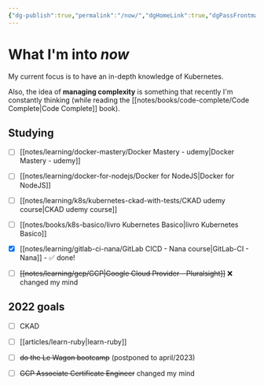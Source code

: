 ```yaml
---
{"dg-publish":true,"permalink":"/now/","dgHomeLink":true,"dgPassFrontmatter":false,"dgShowBacklinks":true,"dgShowLocalGraph":false}
---
```


# What I'm into *now*

My current focus is to have an in-depth knowledge of Kubernetes.

Also, the idea of **managing complexity** is something that recently I'm constantly thinking (while reading the [[notes/books/code-complete/Code Complete|Code Complete]] book).

## Studying

- [ ] [[notes/learning/docker-mastery/Docker Mastery - udemy|Docker Mastery - udemy]]
- [ ] [[notes/learning/docker-for-nodejs/Docker for NodeJS|Docker for NodeJS]]
- [ ] [[notes/learning/k8s/kubernetes-ckad-with-tests/CKAD udemy course|CKAD udemy course]]
- [ ] [[notes/books/k8s-basico/livro Kubernetes Basico|livro Kubernetes Basico]]
- [x] [[notes/learning/gitlab-ci-nana/GitLab CICD - Nana course|GitLab-CI - Nana]] - ✅ done!
- [ ] ~~[[notes/learning/gcp/GCP|Google Cloud Provider - Pluralsight]]~~ ❌ changed my mind


## 2022 goals

- [ ] CKAD
- [ ] [[articles/learn-ruby|learn-ruby]]
- [ ] ~~do the Le Wagon bootcamp~~ (postponed to april/2023)
- [ ] ~~GCP Associate Certificate Engineer~~ changed my mind

